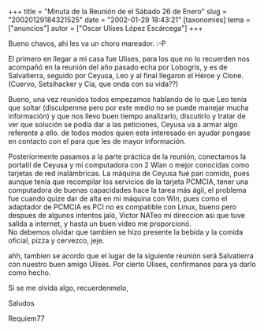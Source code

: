 +++
title = "Minuta de la Reunión de el Sábado 26 de Enero"
slug = "20020129184321525"
date = "2002-01-29 18:43:21"
[taxonomies]
tema = ["anuncios"]
autor = ["Oscar Ulises López Escárcega"]
+++

Bueno chavos, ahi les va un choro mareador. :-P

<!-- more -->
El primero en llegar a mi casa fue Ulises, para los que no lo recuerden
nos acompañó en la reunión del año pasado echa por Lobogris, y es de
Salvatierra, seguido por Ceyusa, Leo y al final llegaron el Héroe y
Clone. (Cuervo, Setsihacker y Cía, que onda con su vida??)

Bueno, una vez reunidos todos empezamos hablando de lo que Leo tenía que
soltar (disculpenme pero por este medio no se puede manejar mucha
información) y que nos llevo buen tiempo analizarlo, discutirlo y tratar
de ver que solución se podía dar a las peticiones, Ceyusa va a armar
algo referente a ello. de todos modos quien este interesado en ayudar
pongase en contacto con el para que les de mayor información.

Posteriormente pasamos a la parte práctica de la reunión, conectamos la
portatil de Ceyusa y mi computadora con 2 Wlan o mejor conocidas como
tarjetas de red inalámbricas. La máquina de Ceyusa fué pan comido, pues
aunque tenía que recompilar los servicios de la tarjeta PCMCIA, tener
una computadora de buenas capacidades hace la tarea más ágil, el
problema fue cuando quize dar de alta en mi máquina con Win, pues como
el adaptador de PCMCIA es PCI no es compatible con Linux, bueno pero
despues de algunos intentos jaló, Victor NATeo mi direccion asi que tuve
salida a internet, y hasta un buen video me proporcionó.  
No debemos olvidar que tambien se hizo presente la bebida y la comida
oficial, pizza y cervezco, jeje.

ahh, tambien se acordo que el lugar de la siguiente reunión será
Salvatierra con nuestro buen amigo Ulises. Por cierto Ulises,
confirmanos para ya darlo como hecho.

Si se me olvida algo, recuerdenmelo,

Saludos

Requiem77

